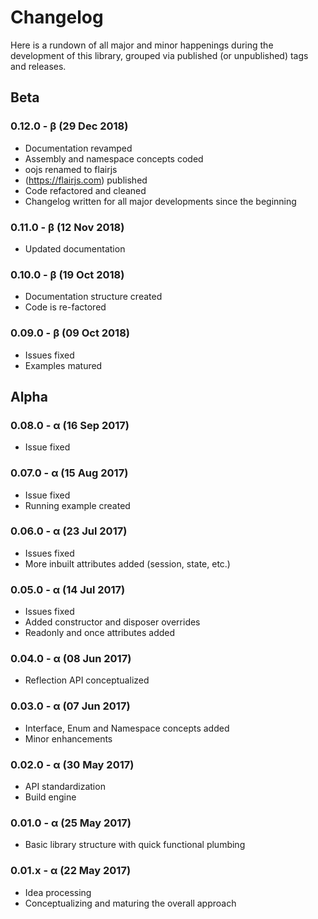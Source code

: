 Changelog
=========

Here is a rundown of all major and minor happenings during the development of this library, grouped via published (or unpublished) tags and releases.


Beta
----

### 0.12.0 - &beta; (29 Dec 2018)

* Documentation revamped
* Assembly and namespace concepts coded
* oojs renamed to flairjs
* (https://flairjs.com) published
* Code refactored and cleaned
* Changelog written for all major developments since the beginning

### 0.11.0 - &beta; (12 Nov 2018)

* Updated documentation

### 0.10.0 - &beta; (19 Oct 2018)

* Documentation structure created
* Code is re-factored

### 0.09.0 - &beta; (09 Oct 2018)

* Issues fixed
* Examples matured

Alpha
-----


### 0.08.0 - &alpha; (16 Sep 2017)

* Issue fixed

### 0.07.0 - &alpha; (15 Aug 2017)

* Issue fixed
* Running example created

### 0.06.0 - &alpha; (23 Jul 2017)

* Issues fixed
* More inbuilt attributes added (session, state, etc.)

### 0.05.0 - &alpha; (14 Jul 2017)

* Issues fixed
* Added constructor and disposer overrides
* Readonly and once attributes added

### 0.04.0 - &alpha; (08 Jun 2017)
* Reflection API conceptualized

### 0.03.0 - &alpha; (07 Jun 2017)

* Interface, Enum and Namespace concepts added
* Minor enhancements

### 0.02.0 - &alpha; (30 May 2017)

* API standardization
* Build engine

### 0.01.0 - &alpha; (25 May 2017)

* Basic library structure with quick functional plumbing

### 0.01.x - &alpha; (22 May 2017)

* Idea processing
* Conceptualizing and maturing the overall approach
